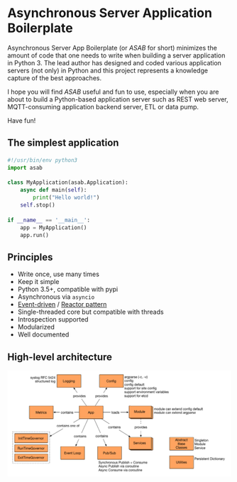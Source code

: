 # Asynchronous Server Application Boilerplate

Asynchronous Server App Boilerplate (or _ASAB_ for short) minimizes the amount of code that one needs to write when building a server application in Python 3. The lead author has designed and coded various application servers (not only) in Python and this project represents a knowledge capture of the best approaches.

I hope you will find _ASAB_ useful and fun to use, especially when you are about to build a Python-based application server such as REST web server, MQTT-consuming application backend server, ETL or data pump.

Have fun!


## The simplest application

```python
#!/usr/bin/env python3
import asab
	
class MyApplication(asab.Application):
    async def main(self):
        print("Hello world!")
    self.stop()
	
if __name__ == '__main__':
    app = MyApplication()
    app.run()
```

## Principles

 * Write once, use many times
 * Keep it simple
 * Python 3.5+, compatible with pypi
 * Asynchronous via `asyncio`
 * [Event-driven](http://en.wikipedia.org/wiki/Event_driven) / [Reactor pattern](https://en.wikipedia.org/wiki/Reactor_pattern)
 * Single-threaded core but compatible with threads
 * Introspection supported
 * Modularized
 * Well documented


## High-level architecture

![Schema of ASAB high-level achitecture](./doc/_static/asab_arch.png)
